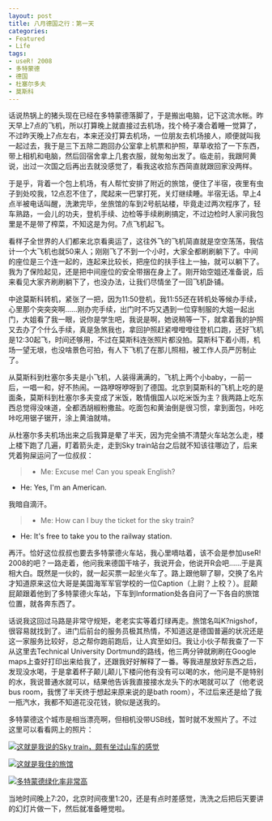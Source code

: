 ```yaml
---
layout: post
title: 八月德国之行：第一天
categories:
- Featured
- Life
tags:
- useR! 2008
- 多特蒙德
- 德国
- 杜塞尔多夫
- 莫斯科
---
```


话说热锅上的猪头现在已经在多特蒙德落脚了，于是搬出电脑，记下这流水帐。昨天早上7点的飞机，所以打算晚上就直接过去机场，找个椅子凑合着睡一觉算了，不过昨天晚上7点左右，本来还没打算去机场，一位朋友去机场接人，顺便就叫我一起过去，我于是三下五除二跑回办公室拿上机票和护照，草草收拾了一下东西，带上相机和电脑，然后回宿舍拿上几套衣服，就匆匆出发了。临走前，我跟阿黄说，出过一次国之后再出去就没感觉了，看我这收拾东西简直就跟回家没两样。

于是乎，背着一个包上机场，有人帮忙安排了附近的旅馆，便住了半宿，夜里有虫子到处咬我，12点忍不住了，爬起来一巴掌打死，关灯继续睡。半宿无话。早上4点半被电话叫醒，洗漱完毕，坐旅馆的车到2号航站楼，毕竟走过两次程序了，轻车熟路，一会儿的功夫，登机手续、边检等手续刷刷搞定，不过边检时人家问我包里是不是带了榨菜，不知这是为何。7点飞机起飞。

看样子全世界的人们都来北京看奥运了，这往外飞的飞机简直就是空空荡荡，我估计一个大飞机也就50来人；刚刚飞了不到一个小时，大家全都刷刷躺下了。中间的座位是三个连一起的，连起来比较长，把座位的扶手往上一抽，就可以躺下了。我为了保险起见，还是把中间座位的安全带捆在身上了。刚开始空姐还准备说，后来看见大家齐刷刷躺下了，也没办法，让我们尽情坐了一回飞机卧铺。

中途莫斯科转机，紧张了一把，因为11:50登机，我11:55还在转机处等候办手续，心里那个突突突啊……刚办完手续，出门时不巧又遇到一位穿制服的大姐一起出门，大姐看了我一眼，说你是学生吧，我说是啊，她说稍等一下，就拿着我的护照又去办了个什么手续，真是急煞我也，拿回护照赶紧噔噔噔往登机口跑，还好飞机是12:30起飞，时间还够用，不过在莫斯科连张照片都没拍。莫斯科下着小雨，机场一望无垠，也没啥景色可拍，有人下飞机了在那儿照相，被工作人员严厉制止了。

从莫斯科到杜塞尔多夫是小飞机，人装得满满的，飞机上两个小baby，一前一后，一唱一和，好不热闹。一路咿呀咿呀到了德国。北京到莫斯科的飞机上吃的是面条，莫斯科到杜塞尔多夫变成了米饭，敢情俄国人以吃米饭为主？我两路上吃东西总觉得没味道，全都洒胡椒粉撒盐。吃面包和黄油倒是很习惯，拿到面包，咔吃咔吃用锯子锯开，涂上黄油就啃。

从杜塞尔多夫机场出来之后我算是晕了半天，因为完全搞不清楚火车站怎么走，楼上楼下跑了几遍，盯着箭头走，走到Sky train站台之后就不知该往哪边了，后来凭着狗屎运问了一位叔叔：


> - Me: Excuse me! Can you speak English?

- He: Yes, I'm an American.


我暗自滴汗。


> - Me: How can I buy the ticket for the sky train?

- He: It's free to take you to the railway station.


再汗。恰好这位叔叔也要去多特蒙德火车站，我心里嘀咕着，该不会是参加useR! 2008的吧？一路走着，他问我来德国干啥子，我说开会，他说开R会吧……于是真相大白。既然是一伙的，就一起买票一起坐火车了。路上跟他聊了聊，交换了名片才知道原来这位大哥是美国海军军官学校的一位Caption（上尉？上校？）。屁颠屁颠跟着他到了多特蒙德火车站，下车到Information处各自问了一下各自的旅馆位置，就各奔东西了。

话说我这回过马路是非常守规矩，老老实实等着灯绿再走。旅馆名叫K?nigshof，很容易就找到了。进门后前台的服务员极其热情，不知道这是德国普遍的状况还是这一家服务比较好，总之帮你跑前跑后，让人宾至如归。我让小伙子帮我查了一下从这里去Technical University Dortmund的路线，他三两分钟就刷刷在Google maps上查好打印出来给我了，还跟我好好解释了一番。等我进屋放好东西之后，发现没水喝，于是拿着杯子颠儿颠儿下楼问他有没有可以喝的水，他问是不是特别的水，我说普通水就可以，结果他告诉我直接接水龙头下的水喝就可以了（他老说bus room，我愣了半天终于想起来原来说的是bath room），不过后来还是给了我一瓶汽水，我都不知道花没花钱，貌似是送我的。

多特蒙德这个城市是相当漂亮啊，但相机没带USB线，暂时就不发照片了。不过这里可以看看网上的照片：


[![这就是我说的Sky train，颇有坐过山车的感觉](http://www.cetic.be/IMG/png/dortmund-3.png)](http://www.cetic.be/IMG/png/dortmund-3.png)




[![这就是我住的旅馆](http://www.hotel-koenigshof.biz/images/h_empfang2.jpg)](http://www.hotel-koenigshof.biz/images/h_empfang2.jpg)




[![多特蒙德绿化率非常高](http://graphics8.nytimes.com/images/2006/05/28/travel/28worldcup_dortmund.span.jpg)](http://graphics8.nytimes.com/images/2006/05/28/travel/28worldcup_dortmund.span.jpg)



当地时间晚上7:20，北京时间夜里1:20，还是有点时差感觉，洗洗之后把后天要讲的幻灯片做一下，然后就准备睡觉啦。
